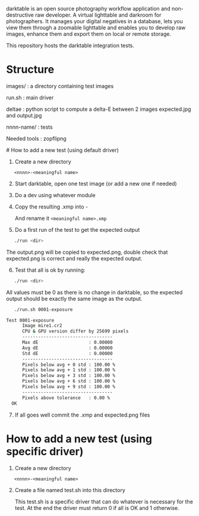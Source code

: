 darktable is an open source photography workflow application and
non-destructive raw developer. A virtual lighttable and darkroom for
photographers. It manages your digital negatives in a database, lets
you view them through a zoomable lighttable and enables you to develop
raw images, enhance them and export them on local or remote storage.

This repository hosts the darktable integration tests.

# Structure

images/    : a directory containing test images

run.sh     : main driver

deltae     : python script to compute a delta-E between 2 images
             expected.jpg and output.jpg

nnnn-name/  : tests

Needed tools : zopflipng


# How to add a new test (using default driver)

1. Create a new directory

```
   <nnnn>-<meaningful name>
```

2. Start darktable, open one test image (or add a new one if needed)

3. Do a dev using whatever module

4. Copy the resulting .xmp into <nnnn>-<meaningful name>

   And rename it ```<meaningful name>.xmp```

5. Do a first run of the test to get the expected output

```bash
   ./run <dir>
```

   The output.png will be copied to expected.png, double check that
   expected.png is correct and really the expected output.

6. Test that all is ok by running:


```bash
   ./run <dir>
```

   All values must be 0 as there is no change in darktable, so the
   expected output should be exactly the same image as the output.

```bash
   ./run.sh 0001-exposure

Test 0001-exposure
      Image mire1.cr2
      CPU & GPU version differ by 25699 pixels
      ----------------------------------
      Max dE                   : 0.00000
      Avg dE                   : 0.00000
      Std dE                   : 0.00000
      ----------------------------------
      Pixels below avg + 0 std : 100.00 %
      Pixels below avg + 1 std : 100.00 %
      Pixels below avg + 3 std : 100.00 %
      Pixels below avg + 6 std : 100.00 %
      Pixels below avg + 9 std : 100.00 %
      ----------------------------------
      Pixels above tolerance   : 0.00 %
  OK
```

7. If all goes well commit the .xmp and expected.png files



# How to add a new test (using specific driver)

1. Create a new directory

```
   <nnnn>-<meaningful name>
```

2. Create a file named test.sh into this directory

   This test.sh is a specific driver that can do whatever is necessary
   for the test. At the end the driver must return 0 if all is OK and
   1 otherwise.
